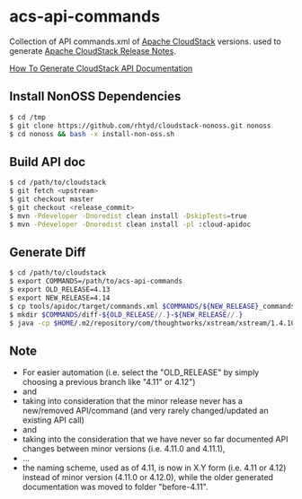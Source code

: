 acs-api-commands
================

Collection of API commands.xml of [Apache CloudStack](http://cloudstack.apache.org/) versions. used to generate
[Apache CloudStack Release Notes](http://docs.cloudstack.apache.org/projects/cloudstack-release-notes).

[How To Generate CloudStack API Documentation](https://cwiki.apache.org/confluence/display/CLOUDSTACK/How+To+Generate+CloudStack+API+Documentation)


Install NonOSS Dependencies
---------------------------

```bash
$ cd /tmp
$ git clone https://github.com/rhtyd/cloudstack-nonoss.git nonoss
$ cd nonoss && bash -x install-non-oss.sh
```

Build API doc
-------------

```bash
$ cd /path/to/cloudstack
$ git fetch <upstream>
$ git checkout master
$ git checkout <release_commit>
$ mvn -Pdeveloper -Dnoredist clean install -DskipTests=true
$ mvn -Pdeveloper -Dnoredist clean install -pl :cloud-apidoc
```

Generate Diff
-------------

```bash
$ cd /path/to/cloudstack
$ export COMMANDS=/path/to/acs-api-commands
$ export OLD_RELEASE=4.13
$ export NEW_RELEASE=4.14
$ cp tools/apidoc/target/commands.xml $COMMANDS/${NEW_RELEASE}_commands.xml
$ mkdir $COMMANDS/diff-${OLD_RELEASE//.}-${NEW_RELEASE//.}
$ java -cp $HOME/.m2/repository/com/thoughtworks/xstream/xstream/1.4.10/xstream-1.4.10.jar:$HOME/.m2/repository/com/google/code/gson/gson/1.7.2/gson-1.7.2.jar:server/target/classes com.cloud.api.doc.ApiXmlDocReader -old $COMMANDS/${OLD_RELEASE}_commands.xml -new $COMMANDS/${NEW_RELEASE}_commands.xml -d $COMMANDS/diff-${OLD_RELEASE//.}-${NEW_RELEASE//.}
```

Note
----

- For easier automation (i.e. select the "OLD_RELEASE" by simply choosing a previous branch like "4.11" or 4.12")
- and
- taking into consideration that the minor release never has a new/removed API/command (and very rarely changed/updated an existing API call)
- and
- taking into the consideration that we have never so far documented API changes between minor versions (i.e. 4.11.0 and 4.11.1), 
- ...
- the naming scheme, used as of 4.11, is now in X.Y form (i.e. 4.11 or 4.12) instead of minor version (4.11.0 or 4.12.0), 
while the older generated documentation was moved to folder "before-4.11".
